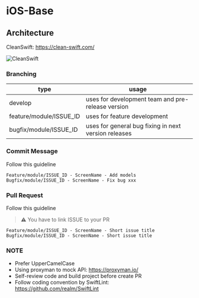 # iOS-Base

## Architecture
CleanSwift: https://clean-swift.com/

![CleanSwift](https://user-images.githubusercontent.com/23242146/135713020-eeb40f03-fd05-4fd0-b77f-0d2639f6ef9b.png)

### Branching
|type|usage|
|--|--|
|develop|uses for development team and pre-release version|
|feature/module/ISSUE_ID|uses for feature development|
|bugfix/module/ISSUE_ID|uses for general bug fixing in next version releases|

### Commit Message
Follow this guideline

```
Feature/module/ISSUE_ID - ScreenName - Add models
Bugfix/module/ISSUE_ID - ScreenName - Fix bug xxx
```

### Pull Request
Follow this guideline
> :warning: You have to link ISSUE to your PR
```
Feature/module/ISSUE_ID - ScreenName - Short issue title
Bugfix/module/ISSUE_ID - ScreenName - Short issue title
```

### NOTE
- Prefer UpperCamelCase
- Using proxyman to mock API: https://proxyman.io/
- Self-review code and build project before create PR
- Follow coding convention by SwiftLint: https://github.com/realm/SwiftLint 

